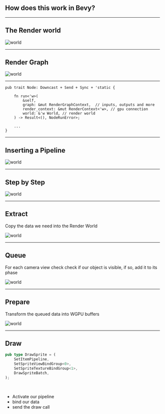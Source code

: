 ## How does this work in Bevy?

---

## The Render world

![world](img/renderworld.png)

---

## Render Graph

![world](img/graph.png)

---

```[|5-7]
pub trait Node: Downcast + Send + Sync + 'static {

    fn run<'w>(
        &self,
        graph: &mut RenderGraphContext,  // inputs, outputs and more
        render_context: &mut RenderContext<'w>, // gpu connection
        world: &'w World, // render world
    ) -> Result<(), NodeRunError>;

    ...
}
```

<!-- .element class="" style="width:65rem" -->

---

## Inserting a Pipeline

![world](img/inject.png)

---


## Step by Step

![world](img/stages.png)

---

## Extract

Copy the data we need into the Render World

![world](img/extract.png)

---

## Queue

For each camera view check check if our object is visible, if so, add it to its phase

![world](img/queue.png)

---

## Prepare

Transform the queued data into WGPU buffers

![world](img/prepare.png)

---

## Draw

```rust
pub type DrawSprite = (
    SetItemPipeline,
    SetSpriteViewBindGroup<0>,
    SetSpriteTextureBindGroup<1>,
    DrawSpriteBatch,
);
```
<!-- .element class="" style="width:35rem" -->

<br/>

-   Activate our pipeline
-   bind our data
-   send the draw call


